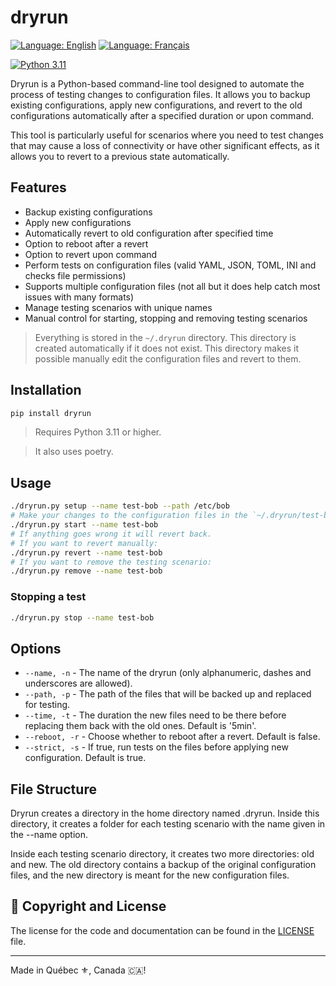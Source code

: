 # dryrun

[![Language: English](https://img.shields.io/badge/Language-English-blue.svg)](./README.md)
[![Language: Français](https://img.shields.io/badge/Langue-Fran%C3%A7ais-blue.svg)](./README.fr.md)

[![Python 3.11](https://img.shields.io/badge/Python-3.11+-3776AB?logo=python&logoColor=white)](#)

Dryrun is a Python-based command-line tool designed to automate the process of testing changes to configuration files. It allows you to backup existing configurations, apply new configurations, and revert to the old configurations automatically after a specified duration or upon command.

This tool is particularly useful for scenarios where you need to test changes that may cause a loss of connectivity or have other significant effects, as it allows you to revert to a previous state automatically.

## Features

* Backup existing configurations
* Apply new configurations
* Automatically revert to old configuration after specified time
* Option to reboot after a revert
* Option to revert upon command
* Perform tests on configuration files (valid YAML, JSON, TOML, INI and checks file permissions)
* Supports multiple configuration files (not all but it does help catch most issues with many formats)
* Manage testing scenarios with unique names
* Manual control for starting, stopping and removing testing scenarios

> Everything is stored in the `~/.dryrun` directory.
> This directory is created automatically if it does not exist.
> This directory makes it possible manually edit the configuration files and revert to them.

## Installation

```bash
pip install dryrun
```

> Requires Python 3.11 or higher.

> It also uses poetry.

## Usage

```bash
./dryrun.py setup --name test-bob --path /etc/bob
# Make your changes to the configuration files in the `~/.dryrun/test-bob/new` directory
./dryrun.py start --name test-bob
# If anything goes wrong it will revert back.
# If you want to revert manually:
./dryrun.py revert --name test-bob
# If you want to remove the testing scenario:
./dryrun.py remove --name test-bob
```

### Stopping a test

```bash
./dryrun.py stop --name test-bob
```

## Options
* `--name, -n` - The name of the dryrun (only alphanumeric, dashes and underscores are allowed).
* `--path, -p` - The path of the files that will be backed up and replaced for testing.
* `--time, -t` - The duration the new files need to be there before replacing them back with the old ones. Default is '5min'.
* `--reboot, -r` - Choose whether to reboot after a revert. Default is false.
* `--strict, -s` - If true, run tests on the files before applying new configuration. Default is true.

## File Structure
Dryrun creates a directory in the home directory named .dryrun. Inside this directory, it creates a folder for each testing scenario with the name given in the --name option.

Inside each testing scenario directory, it creates two more directories: old and new. The old directory contains a backup of the original configuration files, and the new directory is meant for the new configuration files.

## :scroll: Copyright and License

The license for the code and documentation can be found in the [LICENSE](./LICENSE) file.

---

Made in Québec :fleur_de_lis:, Canada 🇨🇦!